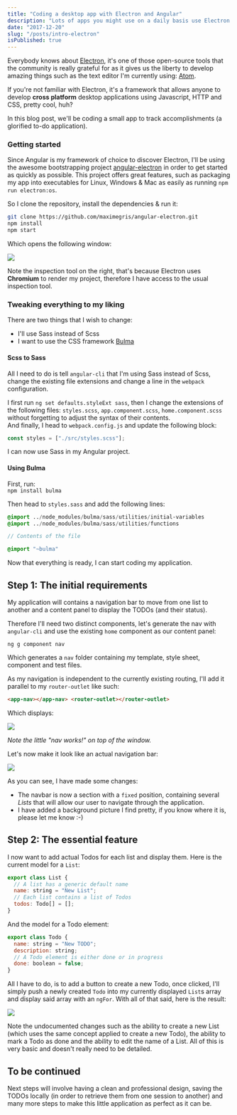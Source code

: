```yaml
---
title: "Coding a desktop app with Electron and Angular"
description: "Lots of apps you might use on a daily basis use Electron."
date: "2017-12-20"
slug: "/posts/intro-electron"
isPublished: true
---
```


Everybody knows about [Electron](https://electronjs.org/), it's one of those open-source tools that the community is really grateful for as it gives us the liberty to develop amazing things such as the text editor I'm currently using: [Atom](https://atom.io/).

If you're not familiar with Electron, it's a framework that allows anyone to develop **cross platform** desktop applications using Javascript, HTTP and CSS, pretty cool, huh?

In this blog post, we'll be coding a small app to track accomplishments (a glorified to-do application).

### Getting started

Since Angular is my framework of choice to discover Electron, I'll be using the awesome bootstrapping project [angular-electron](https://github.com/maximegris/angular-electron) in order to get started as quickly as possible. This project offers great features, such as packaging my app into executables for Linux, Windows & Mac as easily as running `npm run electron:os`.

So I clone the repository, install the dependencies & run it:

```bash
git clone https://github.com/maximegris/angular-electron.git
npm install
npm start
```

Which opens the following window:

![](https://user-images.githubusercontent.com/15229355/33723183-db3892e0-db63-11e7-8cfe-5e68e3a345e8.png)

Note the inspection tool on the right, that's because Electron uses **Chromium** to render my project, therefore I have access to the usual inspection tool.

### Tweaking everything to my liking

There are two things that I wish to change:

- I'll use Sass instead of Scss
- I want to use the CSS framework [Bulma](https://bulma.io/)

#### Scss to Sass

All I need to do is tell `angular-cli` that I'm using Sass instead of Scss, change the existing file extensions and change a line in the `webpack` configuration.

I first run `ng set defaults.styleExt sass`, then I change the extensions of the following files: `styles.scss`, `app.component.scss`, `home.component.scss` without forgetting to adjust the syntax of their contents.  
And finally, I head to `webpack.config.js` and update the following block:

```javascript
const styles = ["./src/styles.scss"];
```

I can now use Sass in my Angular project.

#### Using Bulma

First, run:  
`npm install bulma`

Then head to `styles.sass` and add the following lines:

```sass
@import ../node_modules/bulma/sass/utilities/initial-variables
@import ../node_modules/bulma/sass/utilities/functions

// Contents of the file

@import "~bulma"
```

Now that everything is ready, I can start coding my application.

## Step 1: The initial requirements

My application will contains a navigation bar to move from one list to another and a content panel to display the TODOs (and their status).

Therefore I'll need two distinct components, let's generate the nav with `angular-cli` and use the existing `home` component as our content panel:

`ng g component nav`

Which generates a `nav` folder containing my template, style sheet, component and test files.

As my navigation is independent to the currently existing routing, I'll add it parallel to my `router-outlet` like such:

```html
<app-nav></app-nav> <router-outlet></router-outlet>
```

Which displays:

![](https://user-images.githubusercontent.com/15229355/33724972-c3f7d4d8-db68-11e7-9e3c-cc2bf780d83d.png)

_Note the little "nav works!" on top of the window._

Let's now make it look like an actual navigation bar:

![](https://user-images.githubusercontent.com/15229355/33726862-308d767a-db6e-11e7-8265-0e8a48c06319.png)

As you can see, I have made some changes:

- The navbar is now a section with a `fixed` position, containing several _Lists_ that will allow our user to navigate through the application.
- I have added a background picture I find pretty, if you know where it is, please let me know :-)

## Step 2: The essential feature

I now want to add actual Todos for each list and display them. Here is the current model for a `List`:

```javascript
export class List {
  // A list has a generic default name
  name: string = "New List";
  // Each list contains a list of Todos
  todos: Todo[] = [];
}
```

And the model for a Todo element:

```javascript
export class Todo {
  name: string = "New TODO";
  description: string;
  // A Todo element is either done or in progress
  done: boolean = false;
}
```

All I have to do, is to add a button to create a new Todo, once clicked, I'll simply push a newly created `Todo` into my currently displayed `List`s array and display said array with an `ngFor`. With all of that said, here is the result:

![](https://user-images.githubusercontent.com/15229355/33740261-f40fa0c2-db97-11e7-84e5-ff9520be882f.png)

Note the undocumented changes such as the ability to create a new List (which uses the same concept applied to create a new Todo), the ability to mark a Todo as done and the ability to edit the name of a List. All of this is very basic and doesn't really need to be detailed.

## To be continued

Next steps will involve having a clean and professional design, saving the TODOs locally (in order to retrieve them from one session to another) and many more steps to make this little application as perfect as it can be.
